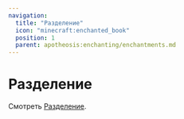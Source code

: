 ```yaml
---
navigation:
  title: "Разделение"
  icon: "minecraft:enchanted_book"
  position: 1
  parent: apotheosis:enchanting/enchantments.md
---
```


# Разделение

Смотреть [Разделение](../splitting.md).

